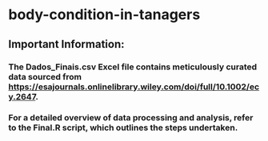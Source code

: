 # body-condition-in-tanagers


## Important Information:
### The Dados_Finais.csv Excel file contains meticulously curated data sourced from https://esajournals.onlinelibrary.wiley.com/doi/full/10.1002/ecy.2647.
### For a detailed overview of data processing and analysis, refer to the Final.R script, which outlines the steps undertaken.
